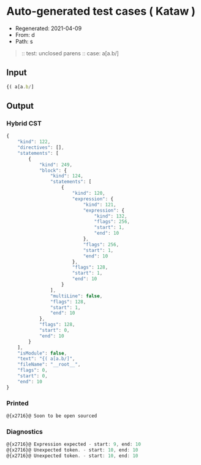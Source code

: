 # Auto-generated test cases ( Kataw )
- Regenerated: 2021-04-09
- From: d
- Path: s
> :: test: unclosed parens
> :: case: a[a.b/]
## Input

`````js
{( a[a.b/]
`````

## Output

### Hybrid CST

```javascript
{
    "kind": 122,
    "directives": [],
    "statements": [
        {
            "kind": 249,
            "block": {
                "kind": 124,
                "statements": [
                    {
                        "kind": 120,
                        "expression": {
                            "kind": 121,
                            "expression": {
                                "kind": 132,
                                "flags": 256,
                                "start": 1,
                                "end": 10
                            },
                            "flags": 256,
                            "start": 1,
                            "end": 10
                        },
                        "flags": 128,
                        "start": 1,
                        "end": 10
                    }
                ],
                "multiLine": false,
                "flags": 128,
                "start": 1,
                "end": 10
            },
            "flags": 128,
            "start": 0,
            "end": 10
        }
    ],
    "isModule": false,
    "text": "{( a[a.b/]",
    "fileName": "__root__",
    "flags": 0,
    "start": 0,
    "end": 10
}
```

### Printed

```javascript
@{x2716}@ Soon to be open sourced
```

### Diagnostics

```javascript
@{x2716}@ Expression expected - start: 9, end: 10
@{x2716}@ Unexpected token. - start: 10, end: 10
@{x2716}@ Unexpected token. - start: 10, end: 10

```

